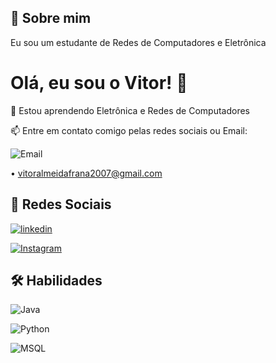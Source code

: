 
## 🚀 Sobre mim
Eu sou um estudante de Redes de Computadores e Eletrônica


# Olá, eu sou o Vitor! 👋



🧠 Estou aprendendo Eletrônica e Redes de Computadores

📫 Entre em contato comigo pelas redes sociais ou Email:

![Email](https://img.shields.io/badge/gmail-black?style=for-the-badge&logo=gmail&logoColor=Red) 

• vitoralmeidafrana2007@gmail.com




## 📱 Redes Sociais
[![linkedin](https://img.shields.io/badge/LinkedIn-black?style=for-the-badge&logo=linkedin&logoColor=blue)](https://github.com/vitoralmeidafrana)

[![Instagram](https://img.shields.io/badge/instagram-black?style=for-the-badge&logo=instagram&logoColor=)](https://www.instagram.com/v1tinhouu/)



## 🛠 Habilidades
![Java](https://img.shields.io/badge/JavaScript-323330?style=for-the-badge&logo=javascript&logoColor=F7DF1E)

![Python](https://img.shields.io/badge/Python-FFD43B?style=for-the-badge&logo=python&logoColor=blue)

![MSQL](https://img.shields.io/badge/MySQL-005C84?style=for-the-badge&logo=mysql&logoColor=white)
